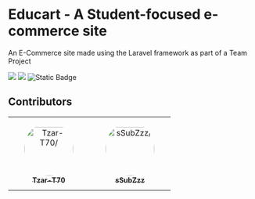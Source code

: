 # Educart - A Student-focused e-commerce site

An E-Commerce site made using the Laravel framework as part of a Team Project

![](https://img.shields.io/badge/Laravel-FF2D20?style=for-the-badge&logo=laravel&logoColor=white) ![](https://img.shields.io/badge/Trello-0052CC?style=for-the-badge&logo=trello&logoColor=white)
![Static Badge](https://img.shields.io/badge/Made_With-VS_Code-blue)

## Contributors

<table>
    <tr>
        <td align="center" style="word-wrap: break-word; width: 150.0; height: 150.0">
            <a href=https://github.com/Tzar-T70>
                <img src=https://github.com/account width="100;"  style="border-radius:50%;align-items:center;justify-content:center;overflow:hidden;padding-top:10px" alt=Tzar-T70/>
                <br />
                <sub style="font-size:14px"><b>Tzar-T70</b></sub>
            </a>
        </td>
        <td align="center" style="word-wrap: break-word; width: 150.0; height: 150.0">
            <a href=https://github.com/sSubZzz>
                <img src=https://avatars.githubusercontent.com/u/185355109?v=4 width="100;"  style="border-radius:50%;align-items:center;justify-content:center;overflow:hidden;padding-top:10px" alt=sSubZzz/>
                <br />
                <sub style="font-size:14px"><b>sSubZzz</b></sub>
            </a>
        </td>
    </tr>
</table>